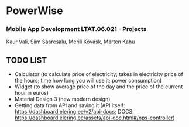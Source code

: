 # PowerWise

### Mobile App Development LTAT.06.021 - Projects
Kaur Vali, Siim Saaresalu, Merili Kõvask, Märten Kahu

## TODO LIST
- Calculator (to calculate price of electricity; takes in electricity price of the hours; time how long you will use it; power consumption)
- Widget (to show average price of the day and the price of the current hour in euros)
- Material Design 3 (new modern design)
- Getting data from API and saving it (API itself: https://dashboard.elering.ee/v2/api-docs; DOCS: https://dashboard.elering.ee/assets/api-doc.html#/nps-controller)


